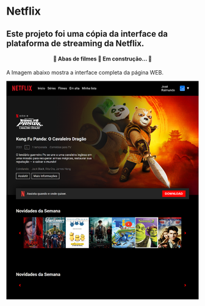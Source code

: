 <h1> Netflix </h1>

<h2> Este projeto foi uma cópia da interface da plataforma de streaming da Netflix. </h2>

<h4 align="center"> 
	🚧  Abas de filmes 🚀 Em construção...  🚧
</h4>

<p> A Imagem abaixo mostra a interface completa da página WEB. </p>

![Captura de tela da Interface da Página](screen.png)
